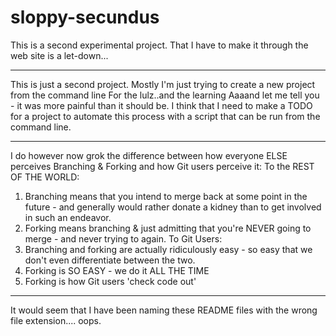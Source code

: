 sloppy-secundus
===============

This is a second experimental project.  That I have to make it through the web site is a let-down...

----
This is just a second project.
Mostly I'm just trying to create a new project from the command line
For the lulz..and the learning
Aaaand let me tell you - it was more painful than it should be.
I think that I need to make a TODO for a project to automate this process with a script that can be run from the command line.

----

I do however now grok the difference between how everyone ELSE perceives Branching & Forking and how Git users perceive it:
To the REST OF THE WORLD:
1. Branching means that you intend to merge back at some point in the future - and generally would rather donate a kidney
than to get involved in such an endeavor.
2. Forking means branching & just admitting that you're NEVER going to merge - and never trying to again.
To Git Users:
1. Branching and forking are actually ridiculously easy - so easy that we don't even differentiate between the two.
2. Forking is SO EASY - we do it ALL THE TIME
3. Forking is how Git users 'check code out'

----

It would seem that I have been naming these README files with the wrong file extension.... oops.
